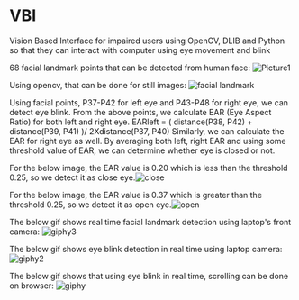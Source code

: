 # VBI
Vision Based Interface for impaired users using OpenCV, DLIB and Python so that they can interact with computer using eye movement and blink


68 facial landmark points that can be detected from human face:
![Picture1](https://user-images.githubusercontent.com/5523584/54092435-6b720000-4362-11e9-80cd-c7815d7a4e64.png)

Using opencv, that can be done for still images:
![facial landmark](https://user-images.githubusercontent.com/5523584/54007972-8b22e180-4132-11e9-9baa-522e3b165775.jpeg)

Using facial points, P37-P42 for left eye and P43-P48 for right eye, we can detect eye blink.
From the above points, we calculate EAR (Eye Aspect Ratio) for both left and right eye. 
EARleft = ( distance(P38, P42) + distance(P39, P41) )/ 2Xdistance(P37, P40)
Similarly, we can calculate the EAR for right eye as well. By averaging both left, right EAR and using some threshold value of EAR, we can determine whether eye is closed or not.

For the below image, the EAR value is 0.20 which is less than the threshold 0.25, so we detect it as close eye.![close](https://user-images.githubusercontent.com/5523584/54007966-83fbd380-4132-11e9-94e2-6d961f67811e.jpeg)

For the below image, the EAR value is 0.37 which is greater than the threshold 0.25, so we detect it as open eye.![open](https://user-images.githubusercontent.com/5523584/54007967-83fbd380-4132-11e9-988b-36157cd10c4b.jpeg)

The below gif shows real time facial landmark detection using laptop's front camera:
![giphy3](https://user-images.githubusercontent.com/5523584/54092998-14bbf480-4369-11e9-9fef-54a27989023b.gif)

The below gif shows eye blink detection in real time using laptop camera:
![giphy2](https://user-images.githubusercontent.com/5523584/54092709-b2adc000-4365-11e9-90c9-4d6dae63f5f7.gif)

The below gif shows that using eye blink in real time, scrolling can be done on browser:
![giphy](https://user-images.githubusercontent.com/5523584/54092434-6b720000-4362-11e9-9c1c-1362e09046c6.gif)
